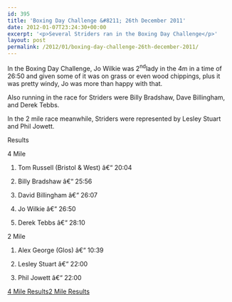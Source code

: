```yaml
---
id: 395
title: 'Boxing Day Challenge &#8211; 26th December 2011'
date: 2012-01-07T23:24:30+00:00
excerpt: '<p>Several Striders ran in the Boxing Day Challenge</p>'
layout: post
permalink: /2012/01/boxing-day-challenge-26th-december-2011/
---
```

In the Boxing Day Challenge, Jo Wilkie was 2<sup>nd</sup>lady in the 4m in a time of 26:50 and given some of it was on grass or even wood chippings, plus it was pretty windy, Jo was more than happy with that. 

Also running in the race for Striders were Billy Bradshaw, Dave Billingham, and Derek Tebbs.

In the 2 mile race meanwhile, Striders were represented by Lesley Stuart and Phil Jowett.

Results

4 Mile

1) Tom Russell (Bristol & West) â€“ 20:04

28) Billy Bradshaw â€“ 25:56

30) David Billingham â€“ 26:07

37) Jo Wilkie â€“ 26:50

56) Derek Tebbs â€“ 28:10

2 Mile 

1) Alex George (Glos) â€“ 10:39

95) Lesley Stuart â€“ 22:00

96) Phil Jowett â€“ 22:00

<a href="http://www.clcstriders-runningclub.co.uk/images/documents/4milebdc2011.pdf" target="_blank" rel="nofollow">4 Mile Results</a><a href="http://www.clcstriders-runningclub.co.uk/images/documents/2milebdc2011.pdf" target="_blank" rel="nofollow">2 Mile Results</a>